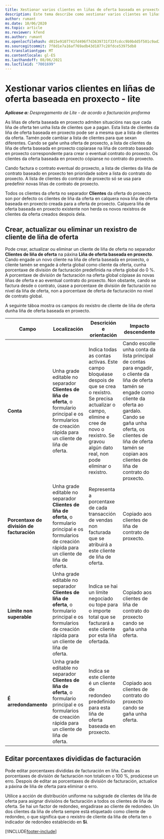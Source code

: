 ```yaml
---
title: Xestionar varios clientes en liñas de oferta baseada en proxecto - lite
description: Este tema describe como xestionar varios clientes en liñas de oferta baseada en proxecto.
author: rumant
ms.date: 10/06/2020
ms.topic: article
ms.reviewer: kfend
ms.author: rumant
ms.openlocfilehash: d015e9107741fd496f7d3639731f33fcdcc9b9bdd5f501c9ad2617e37a707f35
ms.sourcegitcommit: 7f8d1e7a16af769adb43d1877c28fdce53975db8
ms.translationtype: MT
ms.contentlocale: gl-ES
ms.lasthandoff: 08/06/2021
ms.locfileid: "7001699"
---
```

# <a name="manage-multiple-customers-on-project-based-quote-lines---lite"></a>Xestionar varios clientes en liñas de oferta baseada en proxecto - lite

_**Aplícase a:** Despregamento de Lite - de acordo a facturación proforma_

As liñas de oferta baseada en proxecto admiten situacións nas que cada liña de oferta ten unha lista de clientes que a pagan. Esta lista de clientes da liña de oferta baseada en proxecto pode ser a mesma que a lista de clientes da oferta. Tamén pode cambiar a lista de clientes para que sexan diferentes. Cando se gañe unha oferta de proxecto, a lista de clientes da liña de oferta baseada en proxecto copiarase na liña de contrato baseado en proxecto correspondente para crear o eventual contrato do proxecto. Os clientes da oferta baseada en proxecto cópianse no contrato do proxecto.

Cando factura o contrato eventual do proxecto, a lista de clientes da liña de contrato baseado en proxecto ten prioridade sobre a lista do contrato do proxecto. A lista de clientes do contrato de proxecto só se usa para predefinir novas liñas de contrato de proxecto.

Todos os clientes da oferta no separador **Clientes** da oferta do proxecto son por defecto os clientes de liña da oferta en calquera nova liña de oferta baseada en proxecto creada para a oferta de proxecto. Calquera liña de oferta baseada en proxecto existente non herda os novos rexistros de clientes da oferta creados despois dela.

## <a name="create-update-or-delete-a-quote-line-customer-record"></a>Crear, actualizar ou eliminar un rexistro de cliente de liña de oferta

Pode crear, actualizar ou eliminar un cliente de liña de oferta no separador **Clientes de liña de oferta** na páxina **Liña de oferta baseada en proxecto**. Cando engade un novo cliente na liña de oferta baseada en proxecto, o cliente tamén se engade á oferta global como cliente da oferta, cunha porcentaxe de división de facturación predefinida na oferta global do 0 %. A porcentaxe de división de facturación na oferta global cópiase ás novas liñas de oferta e ao eventual contrato do proxecto. Non obstante, cando se factura desde o contrato, úsase a porcentaxe de división de facturación no nivel da liña de oferta, non a porcentaxe de oferta de facturación no nivel de contrato global. 

A seguinte táboa mostra os campos do rexistro de cliente de liña de oferta dunha liña de oferta baseada en proxecto.

| Campo | Localización | Descrición e orientación | Impacto descendente |
| --- | --- | --- | --- |
| **Conta** | Unha grade editable no separador **Clientes de liña de oferta**, o formulario principal e os formularios de creación rápida para un cliente de liña de oferta. | Indica todas as contas activas. Este campo bloquéase despois de que se crea o rexistro. Se precisa actualizar o campo, elimine e cree de novo o rexistro. Se gravou algún dato real, non pode eliminar o rexistro. | Cando escolle unha conta da lista principal de contas para engadir, o cliente da liña de oferta tamén se engade como cliente da oferta ao gardalo. Cando se gaña unha oferta, os clientes de liña de oferta tamén se copian aos clientes de liña de contrato do proxecto. |
| **Porcentaxe de división de facturación** | Unha grade editable no separador **Clientes de liña de oferta**, o formulario principal e os formularios de creación rápida para un cliente de liña de oferta. | Representa a porcentaxe de cada transacción de vendas non facturada que se atribuirá a este cliente de liña de oferta. | Copiado aos clientes de liña de contrato de proxecto. |
| **Límite non superable** | Unha grade editable no separador **Clientes de liña de oferta**, o formulario principal e os formularios de creación rápida para un cliente de liña de oferta. | Indica se hai un límite negociado ou tope para o importe total que se facturará a este cliente por esta liña ofertada. | Copiado aos clientes de liña de contrato do proxecto cando se gaña unha oferta. |
| **É arredondamento** | Unha grade editable no separador **Clientes de liña de oferta**, o formulario principal e os formularios de creación rápida para un cliente de liña de oferta. | Indica se este cliente é un cliente de redondeo predefinido para esta liña de oferta baseada en proxecto. | Copiado aos clientes de contrato do proxecto cando se gaña unha oferta. |

## <a name="edit-billing-split-percentages"></a>Editar porcentaxes divididas de facturación

Pode editar porcentaxes divididas de facturación en liña. Cando as porcentaxes de división de facturación non totalicen o 100 %, prodúcese un erro. Despois de editar as porcentaxes de división de facturación, actualice a páxina de liña de oferta para eliminar o erro.

Utilice a acción de distribución uniforme na subgrade de clientes de liña de oferta para asignar divisións de facturación a todos os clientes de liña de oferta. Se hai un factor de redondeo, engadirase ao cliente de redondeo. Un dos clientes da liña de oferta sempre está etiquetado como cliente de redondeo, o que significa que o rexistro de cliente da liña de oferta ten o indicador de redondeo establecido en **Si**. 


[!INCLUDE[footer-include](../../includes/footer-banner.md)]